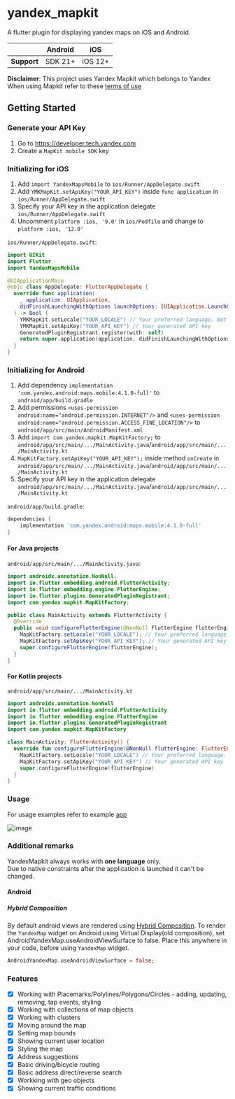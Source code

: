 # yandex_mapkit

A flutter plugin for displaying yandex maps on iOS and Android.

|             | Android |   iOS   |
|-------------|---------|---------|
| __Support__ | SDK 21+ | iOS 12+ |

__Disclaimer__: This project uses Yandex Mapkit which belongs to Yandex  
When using Mapkit refer to these [terms of use](https://tech.yandex.com/maps/doc/mapkit/3.x/concepts/conditions-docpage/)

## Getting Started

### Generate your API Key

1. Go to https://developer.tech.yandex.com
2. Create a `MapKit mobile SDK` key

### Initializing for iOS

1. Add `import YandexMapsMobile` to `ios/Runner/AppDelegate.swift`
2. Add `YMKMapKit.setApiKey("YOUR_API_KEY")` inside `func application` in `ios/Runner/AppDelegate.swift`
3. Specify your API key in the application delegate `ios/Runner/AppDelegate.swift`
4. Uncomment `platform :ios, '9.0'` in `ios/Podfile` and change to `platform :ios, '12.0'`

`ios/Runner/AppDelegate.swift`:

```swift
import UIKit
import Flutter
import YandexMapsMobile

@UIApplicationMain
@objc class AppDelegate: FlutterAppDelegate {
  override func application(
    _ application: UIApplication,
    didFinishLaunchingWithOptions launchOptions: [UIApplication.LaunchOptionsKey: Any]?
  ) -> Bool {
    YMKMapKit.setLocale("YOUR_LOCALE") // Your preferred language. Not required, defaults to system language
    YMKMapKit.setApiKey("YOUR_API_KEY") // Your generated API key
    GeneratedPluginRegistrant.register(with: self)
    return super.application(application, didFinishLaunchingWithOptions: launchOptions)
  }
}
```

### Initializing for Android

1. Add dependency `implementation 'com.yandex.android:maps.mobile:4.1.0-full'` to `android/app/build.gradle`
2. Add permissions `<uses-permission android:name="android.permission.INTERNET"/>` and `<uses-permission android:name="android.permission.ACCESS_FINE_LOCATION"/>` to `android/app/src/main/AndroidManifest.xml`
3. Add `import com.yandex.mapkit.MapKitFactory;` to `android/app/src/main/.../MainActivity.java`/`android/app/src/main/.../MainActivity.kt`
4. `MapKitFactory.setApiKey("YOUR_API_KEY");` inside method `onCreate` in `android/app/src/main/.../MainActivity.java`/`android/app/src/main/.../MainActivity.kt`
5. Specify your API key in the application delegate `android/app/src/main/.../MainActivity.java`/`android/app/src/main/.../MainActivity.kt`

`android/app/build.gradle`:

```groovy
dependencies {
    implementation 'com.yandex.android:maps.mobile:4.1.0-full'
}
```

#### For Java projects

`android/app/src/main/.../MainActivity.java`:

```java
import androidx.annotation.NonNull;
import io.flutter.embedding.android.FlutterActivity;
import io.flutter.embedding.engine.FlutterEngine;
import io.flutter.plugins.GeneratedPluginRegistrant;
import com.yandex.mapkit.MapKitFactory;

public class MainActivity extends FlutterActivity {
  @Override
  public void configureFlutterEngine(@NonNull FlutterEngine flutterEngine) {
    MapKitFactory.setLocale("YOUR_LOCALE"); // Your preferred language. Not required, defaults to system language
    MapKitFactory.setApiKey("YOUR_API_KEY"); // Your generated API key
    super.configureFlutterEngine(flutterEngine);
  }
}
```

#### For Kotlin projects

`android/app/src/main/.../MainActivity.kt`

```kotlin
import androidx.annotation.NonNull
import io.flutter.embedding.android.FlutterActivity
import io.flutter.embedding.engine.FlutterEngine
import io.flutter.plugins.GeneratedPluginRegistrant
import com.yandex.mapkit.MapKitFactory

class MainActivity: FlutterActivity() {
  override fun configureFlutterEngine(@NonNull flutterEngine: FlutterEngine) {
    MapKitFactory.setLocale("YOUR_LOCALE") // Your preferred language. Not required, defaults to system language
    MapKitFactory.setApiKey("YOUR_API_KEY") // Your generated API key
    super.configureFlutterEngine(flutterEngine)
  }
}
```

### Usage

For usage examples refer to example [app](https://github.com/Unact/yandex_mapkit/tree/master/example)

![image](https://user-images.githubusercontent.com/8961745/100362969-26e23880-300d-11eb-9529-6ab36beffa51.png)

### Additional remarks

YandexMapkit always works with __one language__ only.  
Due to native constraints after the application is launched it can't be changed.

#### Android

##### Hybrid Composition

By default android views are rendered using [Hybrid Composition](https://flutter.dev/docs/development/platform-integration/platform-views).
To render the `YandexMap` widget on Android using Virtual Display(old composition), set AndroidYandexMap.useAndroidViewSurface to false.
Place this anywhere in your code, before using `YandexMap` widget.

```dart
AndroidYandexMap.useAndroidViewSurface = false;
```

### Features

- [X] Working with Placemarks/Polylines/Polygons/Circles - adding, updating, removing, tap events, styling
- [X] Working with collections of map objects
- [X] Working with clusters
- [X] Moving around the map
- [X] Setting map bounds
- [X] Showing current user location
- [X] Styling the map
- [X] Address suggestions
- [X] Basic driving/bicycle routing
- [X] Basic address direct/reverse search
- [X] Workking with geo objects
- [X] Showing current traffic conditions
